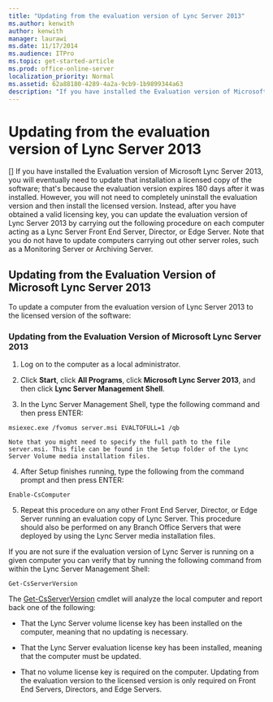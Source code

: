 ```yaml
---
title: "Updating from the evaluation version of Lync Server 2013"
ms.author: kenwith
author: kenwith
manager: laurawi
ms.date: 11/17/2014
ms.audience: ITPro
ms.topic: get-started-article
ms.prod: office-online-server
localization_priority: Normal
ms.assetid: 62a88180-4289-4a2a-9cb9-1b9899344a63
description: "If you have installed the Evaluation version of Microsoft Lync Server 2013, you will eventually need to update that installation a licensed copy of the software; that's because the evaluation version expires 180 days after it was installed. However, you will not need to completely uninstall the evaluation version and then install the licensed version. Instead, after you have obtained a valid licensing key, you can update the evaluation version of Lync Server 2013 by carrying out the following procedure on each computer acting as a Lync Server Front End Server, Director, or Edge Server. Note that you do not have to update computers carrying out other server roles, such as a Monitoring Server or Archiving Server."
---
```


# Updating from the evaluation version of Lync Server 2013
[]
If you have installed the Evaluation version of Microsoft Lync Server 2013, you will eventually need to update that installation a licensed copy of the software; that's because the evaluation version expires 180 days after it was installed. However, you will not need to completely uninstall the evaluation version and then install the licensed version. Instead, after you have obtained a valid licensing key, you can update the evaluation version of Lync Server 2013 by carrying out the following procedure on each computer acting as a Lync Server Front End Server, Director, or Edge Server. Note that you do not have to update computers carrying out other server roles, such as a Monitoring Server or Archiving Server. 
  
## Updating from the Evaluation Version of Microsoft Lync Server 2013

To update a computer from the evaluation version of Lync Server 2013 to the licensed version of the software: 
  
### Updating from the Evaluation Version of Microsoft Lync Server 2013

1. Log on to the computer as a local administrator.
    
2. Click **Start**, click **All Programs**, click **Microsoft Lync Server 2013**, and then click **Lync Server Management Shell**.
    
3. In the Lync Server Management Shell, type the following command and then press ENTER:
    
  ```
  msiexec.exe /fvomus server.msi EVALTOFULL=1 /qb
  ```

    Note that you might need to specify the full path to the file server.msi. This file can be found in the Setup folder of the Lync Server Volume media installation files. 
    
4. After Setup finishes running, type the following from the command prompt and then press ENTER:
    
  ```
  Enable-CsComputer
  ```

5. Repeat this procedure on any other Front End Server, Director, or Edge Server running an evaluation copy of Lync Server. This procedure should also be performed on any Branch Office Servers that were deployed by using the Lync Server media installation files.
    
If you are not sure if the evaluation version of Lync Server is running on a given computer you can verify that by running the following command from within the Lync Server Management Shell:
  
```
Get-CsServerVersion
```

The [Get-CsServerVersion](get-csserverversion.md) cmdlet will analyze the local computer and report back one of the following: 
  
- That the Lync Server volume license key has been installed on the computer, meaning that no updating is necessary.
    
- That the Lync Server evaluation license key has been installed, meaning that the computer must be updated.
    
- That no volume license key is required on the computer. Updating from the evaluation version to the licensed version is only required on Front End Servers, Directors, and Edge Servers.
    

